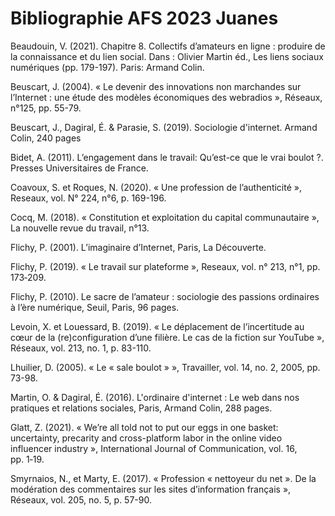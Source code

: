 <html>
<body>
<h1>Bibliographie AFS 2023 Juanes</h1>
<p>Beaudouin, V. (2021). Chapitre 8. Collectifs d’amateurs en ligne : produire de la connaissance et du lien social. Dans : Olivier Martin éd., Les liens sociaux numériques (pp. 179-197). Paris: Armand Colin.</p>
<p>Beuscart, J. (2004). « Le devenir des innovations non marchandes sur l’Internet : une étude des modèles économiques des webradios », Réseaux, n°125, pp. 55-79.</p>
<p>Beuscart, J., Dagiral, É. & Parasie, S. (2019). Sociologie d'internet. Armand Colin, 240 pages</p>
<p>Bidet, A. (2011). L’engagement dans le travail: Qu’est-ce que le vrai boulot ?. Presses Universitaires de France.</p>
<p>Coavoux, S. et Roques, N. (2020). « Une profession de l’authenticité », Reseaux, vol. N° 224, n°6, p. 169-196.</p>
<p>Cocq, M. (2018). « Constitution et exploitation du capital communautaire », La nouvelle revue du travail, n°13.</p>
<p>Flichy, P. (2001). L’imaginaire d’Internet, Paris, La Découverte.</p>
<p>Flichy, P. (2019). « Le travail sur plateforme », Reseaux, vol. n° 213, n°1, pp. 173‑209.</p>
<p>Flichy, P. (2010). Le sacre de l’amateur : sociologie des passions ordinaires à l’ère numérique, Seuil, Paris, 96 pages.</p>
<p>Levoin, X. et Louessard, B. (2019). « Le déplacement de l’incertitude au cœur de la (re)configuration d’une filière. Le cas de la fiction sur YouTube », Réseaux, vol. 213, no. 1, p. 83-110.</p>
<p>Lhuilier, D. (2005). « Le « sale boulot » », Travailler, vol. 14, no. 2, 2005, pp. 73-98.</p>
<p>Martin, O. & Dagiral, É. (2016). L'ordinaire d'internet : Le web dans nos pratiques et relations
sociales, Paris, Armand Colin, 288 pages.</p>
<p>Glatt, Z. (2021). « We’re all told not to put our eggs in one basket: uncertainty, precarity and cross-platform labor in the online video influencer industry », International Journal of Communication, vol. 16, pp. 1‑19.
</p>
<p>Smyrnaios, N., et Marty, E. (2017). « Profession « nettoyeur du net ». De la modération des commentaires sur les sites d’information français », Réseaux, vol. 205, no. 5, p. 57-90.</p>
</p>
</body>
</html>
